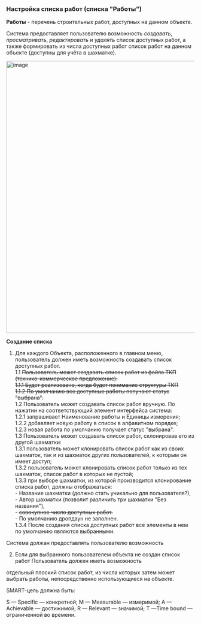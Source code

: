 ### Настройка списка работ (списка "Работы")  



**Работы** - перечень строительных работ, доступных на данном объекте.   

Система предоставляет пользователю возможность _создавать_, _просматривать_, _редактировать_ и _удалять_ список доступных работ, а также формировать из числа доступных работ список работ на данном объекте (доступны для учёта в шахматке).  

<img width="727" alt="image" src="https://user-images.githubusercontent.com/122552428/212556648-078c9611-9280-40ef-baaf-ca7692968db7.png">


**Создание списка**

1. Для каждого Объекта, расположенного в главном меню, пользователь должен иметь возможность создавать список доступных работ.  
  1.1 ~~Пользователь может создавать список работ из файла ТКП (технико-коммерческое предложение):~~  
        ~~1.1.1 Будет реализовано, когда будет понимание структуры ТКП~~  
        ~~1.1.2 По умолчанию все доступные работы получают статус "выбрана".~~  
  1.2 Пользователь может создавать список работ вручную. По нажатии на соответствующий элемент интерфейса система:  
        1.2.1 запрашивает Наименование работы и Единицы измерения;  
        1.2.2 добавляет новую работу в список в алфавитном порядке;  
        1.2.3 новая работа по умолчанию получает статус "выбрана".  
  1.3 Пользователь может создавать список работ, склонировав его из другой шахматки:  
    1.3.1 пользователь может клонировать список работ как из своих шахматок, так и из шахматок других пользователей, к которым он имеет доступ;  
    1.3.2 пользователь может клонировать список работ только из тех шахматок, список работ в которых не пустой;  
    1.3.3 при выборе шахматки, из которой производится клонирование списка работ, должны отображаться:  
            - Название шахматки (должно стать уникально для пользователя?),  
            - Автор шахматки (позволит различить три шахматки "Без названия"),  
            - ~~совокупное число доступных работ.~~  
            - По умолчанию дропдаун не заполнен.  
    1.3.4 После создания списка доступных работ все элементы в нем по умолчанию являются выбранными.  
  
  Система должан предоставлять пользователю возможность 

2. Если для выбранного пользователем объекта не создан список работ
Пользователь должен иметь возможность 









отдельный плоский список работ, из числа которых затем может выбрать работы, непосредственно
использующиеся на объекте.






SMART-цель должна быть:

S — Specific — конкретной;
M — Measurable — измеримой;
A — Achievable — достижимой;
R — Relevant — значимой;
T —Time bound — ограниченной во времени.


